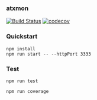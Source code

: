 ### atxmon ###
[![Build Status](https://travis-ci.com/Altronix/atxmon.svg?branch=master)](https://travis-ci.com/Altronix/atxmon)
[![codecov](https://codecov.io/gh/Altronix/atxmon/branch/master/graph/badge.svg)](https://codecov.io/gh/Altronix/atxmon)

### Quickstart ###

```
npm install
npm run start -- --httpPort 3333
```

### Test ###

```
npm run test

npm run coverage
```
